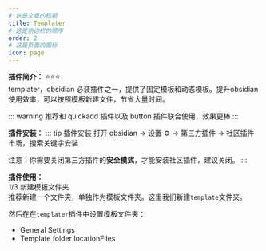 ```yaml
---
# 这是文章的标题
title: Templater
# 这是侧边栏的顺序
order: 2
# 这是页面的图标
icon: page
---
```

**插件简介：**  ⭐️⭐️⭐️  
templater，obsidian 必装插件之一，提供了固定模板和动态模板。提升obsidian使用效率，可以按照模板新建文件，节省大量时间。

::: warning
推荐和 quickadd 插件以及 button 插件联合使用，效果更棒
:::

**插件安装：**
::: tip 插件安装
打开 obsidian → 设置 ⚙️ → 第三方插件 → 社区插件市场，搜索关键字安装

注意：你需要关闭第三方插件的**安全模式**，才能安装社区插件，建议关闭。
:::

**插件使用：**  
1/3 新建模板文件夹  
推荐新建一个文件夹，单独作为模板文件夹。这里我们新建`template`文件夹。  

然后在在`templater`插件中设置模板文件夹：
- General Settings
- Template folder locationFiles

